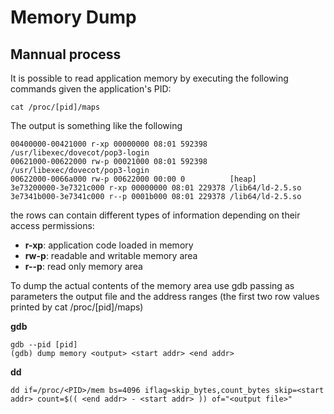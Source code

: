 # Memory Dump

## Mannual process

It is possible to read application memory by executing the following commands given the application's PID:

```
cat /proc/[pid]/maps
```

The output is something like the following

```
00400000-00421000 r-xp 00000000 08:01 592398     /usr/libexec/dovecot/pop3-login
00621000-00622000 rw-p 00021000 08:01 592398     /usr/libexec/dovecot/pop3-login
00622000-0066a000 rw-p 00622000 00:00 0          [heap]
3e73200000-3e7321c000 r-xp 00000000 08:01 229378 /lib64/ld-2.5.so
3e7341b000-3e7341c000 r--p 0001b000 08:01 229378 /lib64/ld-2.5.so
```

the rows can contain different types of information depending on their access permissions:

* **r-xp**: application code loaded in memory
* **rw-p**: readable and writable memory area
* **r--p**: read only memory area

To dump the actual contents of the memory area use gdb passing as parameters the output file and the address ranges (the first two row values printed by cat /proc/\[pid]/maps)

**gdb**

```
gdb --pid [pid]
(gdb) dump memory <output> <start addr> <end addr>
```

**dd**

```
dd if=/proc/<PID>/mem bs=4096 iflag=skip_bytes,count_bytes skip=<start addr> count=$(( <end addr> - <start addr> )) of="<output file>"
```
